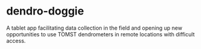 # dendro-doggie
A tablet app facilitating data collection in the field and opening up new opportunities to use TOMST dendrometers in remote locations with difficult access.
